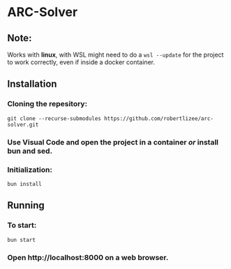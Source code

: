# ARC-Solver

## Note:
Works with **linux**, with WSL might need to do a `wsl --update` for the project to work correctly, even if inside a docker container.

## Installation
### Cloning the repesitory:
`git clone --recurse-submodules https://github.com/robertlizee/arc-solver.git`
### Use **Visual Code** and open the project in a **container** *or* install **bun** and **sed**.
### Initialization:
`bun install`

## Running
### To start:
`bun start`
### Open http://localhost:8000 on a web browser.
